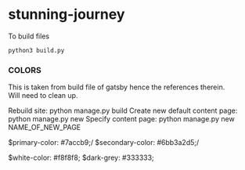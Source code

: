 # stunning-journey

To build files
```
python3 build.py
```


### COLORS

This is taken from build file of gatsby hence the references therein.\
Will need to clean up.

Rebuild site: python manage.py build
Create new default content page: python manage.py new 
Specify content page: python manage.py new NAME_OF_NEW_PAGE

$primary-color: #7accb9;/
$secondary-color: #6bb3a2d5;/

$white-color: #f8f8f8;
$dark-grey: #333333;
